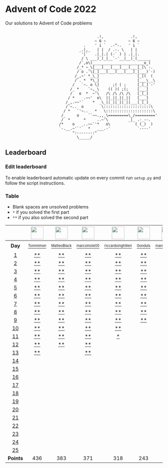# Advent of Code 2022
Our solutions to Advent of Code problems 

```

                                         .!,            .!,
                                        ~ 6 ~          ~ 6 ~
                                   .    ' i `  .-^-.   ' i `
                                 _.|,_   | |  / .-. \   | |
                                  '|`   .|_|.| (-` ) | .|_|.
                                  / \ ___)_(_|__`-'__|__)_(______
                                 /`,o\)_______________________o_(
                                /_* ~_\[___]___[___]___[___[_[\`-.
                                / o .'\[_]___[___]___[___]_[___)`-)
                               /_,~' *_\_]                 [_[(  (
                               /`. *  *\_]                 [___\ _\
                              /   `~. o \]      ;( ( ;     [_[_]`-'
                             /_ *    `~,_\    (( )( ;(;    [___]
                             /   o  *  ~'\   /\ /\ /\ /\   [_[_]
                            / *    .~~'  o\  ||_||_||_||   [___]
                           /_,.~~'`    *  _\_||_||_||_||___[_[_]_
                           /`~..  o        \:::::::::::::::::::::\
                          / *   `'~..   *   \:::::::::::::::::::::\
                         /_     o    ``~~.,,_\=========\_/========='
                         /  *      *     ..~'\         _|_ .-_--.
                        /*    o   _..~~`'*   o\           ( (_)  )
                        `-.__.~'`'   *   ___.-'            `----'
                              ":-------:"
                                \_____/
```

## Leaderboard

### Edit leaderboard
To enable leaderboard automatic update on every commit run `setup.py` and
follow the script instructions.

### Table
- Blank spaces are unsolved problems
- `*` if you solved the first part
- `**` if you also solved the second part

<!---LEADERBOARD_GRID_BEGIN:1670926891
Tommimon,https://avatars.githubusercontent.com/u/37435103?v=4
Gonduls,https://avatars.githubusercontent.com/u/74541475?v=4
Marco Molè,https://avatars.githubusercontent.com/u/57618578?v=4,marcomole00
marcoparadina,https://avatars.githubusercontent.com/u/18370800?v=4
MatteoBlack,https://avatars.githubusercontent.com/u/62394493?v=4,IronBlack,MatteoBlack
matteomiceli,https://avatars.githubusercontent.com/u/58422802?v=4
mynam3isg00d,https://avatars.githubusercontent.com/u/36343432?v=4
Puricelli,https://avatars.githubusercontent.com/u/80168364?v=4
riccardo-negri,https://avatars.githubusercontent.com/u/67798955?v=4
riccardoinghilleri,https://avatars.githubusercontent.com/u/100593859?v=4
Alessandro Nazzari,https://avatars.githubusercontent.com/u/24700291?v=4,zoythum
LEADERBOARD_GRID_END--->
| | <a href="https://github.com/Tommimon"><img src="https://avatars.githubusercontent.com/u/37435103?v=4" width="40" height="40"/></a> | <a href="https://github.com/IronBlack"><img src="https://avatars.githubusercontent.com/u/62394493?v=4" width="40" height="40"/></a> | <a href="https://github.com/marcomole00"><img src="https://avatars.githubusercontent.com/u/57618578?v=4" width="40" height="40"/></a> | <a href="https://github.com/riccardoinghilleri"><img src="https://avatars.githubusercontent.com/u/100593859?v=4" width="40" height="40"/></a> | <a href="https://github.com/Gonduls"><img src="https://avatars.githubusercontent.com/u/74541475?v=4" width="40" height="40"/></a> | <a href="https://github.com/marcoparadina"><img src="https://avatars.githubusercontent.com/u/18370800?v=4" width="40" height="40"/></a> | <a href="https://github.com/mynam3isg00d"><img src="https://avatars.githubusercontent.com/u/36343432?v=4" width="40" height="40"/></a> | <a href="https://github.com/riccardo-negri"><img src="https://avatars.githubusercontent.com/u/67798955?v=4" width="40" height="40"/></a> | <a href="https://github.com/zoythum"><img src="https://avatars.githubusercontent.com/u/24700291?v=4" width="40" height="40"/></a> | <a href="https://github.com/Puricelli"><img src="https://avatars.githubusercontent.com/u/80168364?v=4" width="40" height="40"/></a> |
| :---: | :---: | :---: | :---: | :---: | :---: | :---: | :---: | :---: | :---: | :---: |
| **Day** | <a href="https://github.com/Tommimon"><sup><sub>Tommimon</sub></sup></a> | <a href="https://github.com/IronBlack"><sup><sub>MatteoBlack</sub></sup></a> | <a href="https://github.com/marcomole00"><sup><sub>marcomole00</sub></sup></a> | <a href="https://github.com/riccardoinghilleri"><sup><sub>riccardoinghilleri</sub></sup></a> | <a href="https://github.com/Gonduls"><sup><sub>Gonduls</sub></sup></a> | <a href="https://github.com/marcoparadina"><sup><sub>marcoparadina</sub></sup></a> | <a href="https://github.com/mynam3isg00d"><sup><sub>mynam3isg00d</sub></sup></a> | <a href="https://github.com/riccardo-negri"><sup><sub>riccardo-negri</sub></sup></a> | <a href="https://github.com/zoythum"><sup><sub>zoythum</sub></sup></a> | <a href="https://github.com/Puricelli"><sup><sub>Puricelli</sub></sup></a> |
| [1][d1] | [**][d1u0] | [**][d1u1] | [**][d1u2] | [**][d1u3] | [**][d1u4] | [**][d1u5] | [**][d1u6] | [**][d1u7] | [**][d1u8] | [**][d1u9] |
| [2][d2] | [**][d2u0] | [**][d2u1] | [**][d2u2] | [**][d2u3] | [**][d2u4] | [**][d2u5] | [**][d2u6] | [**][d2u7] | [ ][d2u8] | [ ][d2u9] |
| [3][d3] | [**][d3u0] | [**][d3u1] | [**][d3u2] | [**][d3u3] | [**][d3u4] | [**][d3u5] | [*][d3u6] | [**][d3u7] | [ ][d3u8] | [ ][d3u9] |
| [4][d4] | [**][d4u0] | [**][d4u1] | [**][d4u2] | [**][d4u3] | [**][d4u4] | [**][d4u5] | [**][d4u6] | [**][d4u7] | [ ][d4u8] | [ ][d4u9] |
| [5][d5] | [**][d5u0] | [**][d5u1] | [**][d5u2] | [**][d5u3] | [**][d5u4] | [ ][d5u5] | [ ][d5u6] | [**][d5u7] | [ ][d5u8] | [ ][d5u9] |
| [6][d6] | [**][d6u0] | [**][d6u1] | [**][d6u2] | [**][d6u3] | [**][d6u4] | [ ][d6u5] | [ ][d6u6] | [**][d6u7] | [ ][d6u8] | [ ][d6u9] |
| [7][d7] | [**][d7u0] | [**][d7u1] | [**][d7u2] | [**][d7u3] | [**][d7u4] | [ ][d7u5] | [**][d7u6] | [ ][d7u7] | [ ][d7u8] | [ ][d7u9] |
| [8][d8] | [**][d8u0] | [**][d8u1] | [**][d8u2] | [**][d8u3] | [**][d8u4] | [ ][d8u5] | [ ][d8u6] | [ ][d8u7] | [ ][d8u8] | [ ][d8u9] |
| [9][d9] | [**][d9u0] | [**][d9u1] | [**][d9u2] | [**][d9u3] | [**][d9u4] | [ ][d9u5] | [**][d9u6] | [ ][d9u7] | [ ][d9u8] | [ ][d9u9] |
| [10][d10] | [**][d10u0] | [**][d10u1] | [**][d10u2] | [**][d10u3] | [ ][d10u4] | [ ][d10u5] | [ ][d10u6] | [ ][d10u7] | [ ][d10u8] | [ ][d10u9] |
| [11][d11] | [**][d11u0] | [**][d11u1] | [**][d11u2] | [*][d11u3] | [ ][d11u4] | [ ][d11u5] | [ ][d11u6] | [ ][d11u7] | [ ][d11u8] | [ ][d11u9] |
| [12][d12] | [**][d12u0] | [**][d12u1] | [**][d12u2] | [ ][d12u3] | [ ][d12u4] | [ ][d12u5] | [ ][d12u6] | [ ][d12u7] | [ ][d12u8] | [ ][d12u9] |
| [13][d13] | [**][d13u0] | [ ][d13u1] | [**][d13u2] | [ ][d13u3] | [ ][d13u4] | [ ][d13u5] | [ ][d13u6] | [ ][d13u7] | [ ][d13u8] | [ ][d13u9] |
| [14][d14] | [ ][d14u0] | [ ][d14u1] | [ ][d14u2] | [ ][d14u3] | [ ][d14u4] | [ ][d14u5] | [ ][d14u6] | [ ][d14u7] | [ ][d14u8] | [ ][d14u9] |
| [15][d15] | [ ][d15u0] | [ ][d15u1] | [ ][d15u2] | [ ][d15u3] | [ ][d15u4] | [ ][d15u5] | [ ][d15u6] | [ ][d15u7] | [ ][d15u8] | [ ][d15u9] |
| [16][d16] | [ ][d16u0] | [ ][d16u1] | [ ][d16u2] | [ ][d16u3] | [ ][d16u4] | [ ][d16u5] | [ ][d16u6] | [ ][d16u7] | [ ][d16u8] | [ ][d16u9] |
| [17][d17] | [ ][d17u0] | [ ][d17u1] | [ ][d17u2] | [ ][d17u3] | [ ][d17u4] | [ ][d17u5] | [ ][d17u6] | [ ][d17u7] | [ ][d17u8] | [ ][d17u9] |
| [18][d18] | [ ][d18u0] | [ ][d18u1] | [ ][d18u2] | [ ][d18u3] | [ ][d18u4] | [ ][d18u5] | [ ][d18u6] | [ ][d18u7] | [ ][d18u8] | [ ][d18u9] |
| [19][d19] | [ ][d19u0] | [ ][d19u1] | [ ][d19u2] | [ ][d19u3] | [ ][d19u4] | [ ][d19u5] | [ ][d19u6] | [ ][d19u7] | [ ][d19u8] | [ ][d19u9] |
| [20][d20] | [ ][d20u0] | [ ][d20u1] | [ ][d20u2] | [ ][d20u3] | [ ][d20u4] | [ ][d20u5] | [ ][d20u6] | [ ][d20u7] | [ ][d20u8] | [ ][d20u9] |
| [21][d21] | [ ][d21u0] | [ ][d21u1] | [ ][d21u2] | [ ][d21u3] | [ ][d21u4] | [ ][d21u5] | [ ][d21u6] | [ ][d21u7] | [ ][d21u8] | [ ][d21u9] |
| [22][d22] | [ ][d22u0] | [ ][d22u1] | [ ][d22u2] | [ ][d22u3] | [ ][d22u4] | [ ][d22u5] | [ ][d22u6] | [ ][d22u7] | [ ][d22u8] | [ ][d22u9] |
| [23][d23] | [ ][d23u0] | [ ][d23u1] | [ ][d23u2] | [ ][d23u3] | [ ][d23u4] | [ ][d23u5] | [ ][d23u6] | [ ][d23u7] | [ ][d23u8] | [ ][d23u9] |
| [24][d24] | [ ][d24u0] | [ ][d24u1] | [ ][d24u2] | [ ][d24u3] | [ ][d24u4] | [ ][d24u5] | [ ][d24u6] | [ ][d24u7] | [ ][d24u8] | [ ][d24u9] |
| [25][d25] | [ ][d25u0] | [ ][d25u1] | [ ][d25u2] | [ ][d25u3] | [ ][d25u4] | [ ][d25u5] | [ ][d25u6] | [ ][d25u7] | [ ][d25u8] | [ ][d25u9] |
| **Points** | 436 | 383 | 371 | 318 | 243 | 113 | 112 | 74 | 22 | 12 |


[d1]: https://adventofcode.com/2022/day/1
[d2]: https://adventofcode.com/2022/day/2
[d3]: https://adventofcode.com/2022/day/3
[d4]: https://adventofcode.com/2022/day/4
[d5]: https://adventofcode.com/2022/day/5
[d6]: https://adventofcode.com/2022/day/6
[d7]: https://adventofcode.com/2022/day/7
[d8]: https://adventofcode.com/2022/day/8
[d9]: https://adventofcode.com/2022/day/9
[d10]: https://adventofcode.com/2022/day/10
[d11]: https://adventofcode.com/2022/day/11
[d12]: https://adventofcode.com/2022/day/12
[d13]: https://adventofcode.com/2022/day/13
[d14]: https://adventofcode.com/2022/day/14
[d15]: https://adventofcode.com/2022/day/15
[d16]: https://adventofcode.com/2022/day/16
[d17]: https://adventofcode.com/2022/day/17
[d18]: https://adventofcode.com/2022/day/18
[d19]: https://adventofcode.com/2022/day/19
[d20]: https://adventofcode.com/2022/day/20
[d21]: https://adventofcode.com/2022/day/21
[d22]: https://adventofcode.com/2022/day/22
[d23]: https://adventofcode.com/2022/day/23
[d24]: https://adventofcode.com/2022/day/24
[d25]: https://adventofcode.com/2022/day/25


[d1u0]: https://github.com/Tommimon/advent-of-code-2022/tree/main/Tommimon/d01
[d1u1]: https://github.com/Tommimon/advent-of-code-2022/tree/main/MatteoBlack/d01
[d1u2]: https://github.com/Tommimon/advent-of-code-2022/tree/main/marcomole00/d01
[d1u3]: https://github.com/Tommimon/advent-of-code-2022/tree/main/riccardoinghilleri/d01
[d1u4]: https://github.com/Tommimon/advent-of-code-2022/tree/main/Gonduls/d01
[d1u5]: https://github.com/Tommimon/advent-of-code-2022/tree/main/marcoparadina/d01
[d1u6]: https://github.com/Tommimon/advent-of-code-2022/tree/main/mynam3isg00d/d01
[d1u7]: https://github.com/Tommimon/advent-of-code-2022/tree/main/riccardo-negri/d01
[d1u8]: https://github.com/Tommimon/advent-of-code-2022/tree/main/zoythum/d01
[d1u9]: https://github.com/Tommimon/advent-of-code-2022/tree/main/Puricelli/d01
[d2u0]: https://github.com/Tommimon/advent-of-code-2022/tree/main/Tommimon/d02
[d2u1]: https://github.com/Tommimon/advent-of-code-2022/tree/main/MatteoBlack/d02
[d2u2]: https://github.com/Tommimon/advent-of-code-2022/tree/main/marcomole00/d02
[d2u3]: https://github.com/Tommimon/advent-of-code-2022/tree/main/riccardoinghilleri/d02
[d2u4]: https://github.com/Tommimon/advent-of-code-2022/tree/main/Gonduls/d02
[d2u5]: https://github.com/Tommimon/advent-of-code-2022/tree/main/marcoparadina/d02
[d2u6]: https://github.com/Tommimon/advent-of-code-2022/tree/main/mynam3isg00d/d02
[d2u7]: https://github.com/Tommimon/advent-of-code-2022/tree/main/riccardo-negri/d02
[d2u8]: https://github.com/Tommimon/advent-of-code-2022/tree/main/zoythum/d02
[d2u9]: https://github.com/Tommimon/advent-of-code-2022/tree/main/Puricelli/d02
[d3u0]: https://github.com/Tommimon/advent-of-code-2022/tree/main/Tommimon/d03
[d3u1]: https://github.com/Tommimon/advent-of-code-2022/tree/main/MatteoBlack/d03
[d3u2]: https://github.com/Tommimon/advent-of-code-2022/tree/main/marcomole00/d03
[d3u3]: https://github.com/Tommimon/advent-of-code-2022/tree/main/riccardoinghilleri/d03
[d3u4]: https://github.com/Tommimon/advent-of-code-2022/tree/main/Gonduls/d03
[d3u5]: https://github.com/Tommimon/advent-of-code-2022/tree/main/marcoparadina/d03
[d3u6]: https://github.com/Tommimon/advent-of-code-2022/tree/main/mynam3isg00d/d03
[d3u7]: https://github.com/Tommimon/advent-of-code-2022/tree/main/riccardo-negri/d03
[d3u8]: https://github.com/Tommimon/advent-of-code-2022/tree/main/zoythum/d03
[d3u9]: https://github.com/Tommimon/advent-of-code-2022/tree/main/Puricelli/d03
[d4u0]: https://github.com/Tommimon/advent-of-code-2022/tree/main/Tommimon/d04
[d4u1]: https://github.com/Tommimon/advent-of-code-2022/tree/main/MatteoBlack/d04
[d4u2]: https://github.com/Tommimon/advent-of-code-2022/tree/main/marcomole00/d04
[d4u3]: https://github.com/Tommimon/advent-of-code-2022/tree/main/riccardoinghilleri/d04
[d4u4]: https://github.com/Tommimon/advent-of-code-2022/tree/main/Gonduls/d04
[d4u5]: https://github.com/Tommimon/advent-of-code-2022/tree/main/marcoparadina/d04
[d4u6]: https://github.com/Tommimon/advent-of-code-2022/tree/main/mynam3isg00d/d04
[d4u7]: https://github.com/Tommimon/advent-of-code-2022/tree/main/riccardo-negri/d04
[d4u8]: https://github.com/Tommimon/advent-of-code-2022/tree/main/zoythum/d04
[d4u9]: https://github.com/Tommimon/advent-of-code-2022/tree/main/Puricelli/d04
[d5u0]: https://github.com/Tommimon/advent-of-code-2022/tree/main/Tommimon/d05
[d5u1]: https://github.com/Tommimon/advent-of-code-2022/tree/main/MatteoBlack/d05
[d5u2]: https://github.com/Tommimon/advent-of-code-2022/tree/main/marcomole00/d05
[d5u3]: https://github.com/Tommimon/advent-of-code-2022/tree/main/riccardoinghilleri/d05
[d5u4]: https://github.com/Tommimon/advent-of-code-2022/tree/main/Gonduls/d05
[d5u5]: https://github.com/Tommimon/advent-of-code-2022/tree/main/marcoparadina/d05
[d5u6]: https://github.com/Tommimon/advent-of-code-2022/tree/main/mynam3isg00d/d05
[d5u7]: https://github.com/Tommimon/advent-of-code-2022/tree/main/riccardo-negri/d05
[d5u8]: https://github.com/Tommimon/advent-of-code-2022/tree/main/zoythum/d05
[d5u9]: https://github.com/Tommimon/advent-of-code-2022/tree/main/Puricelli/d05
[d6u0]: https://github.com/Tommimon/advent-of-code-2022/tree/main/Tommimon/d06
[d6u1]: https://github.com/Tommimon/advent-of-code-2022/tree/main/MatteoBlack/d06
[d6u2]: https://github.com/Tommimon/advent-of-code-2022/tree/main/marcomole00/d06
[d6u3]: https://github.com/Tommimon/advent-of-code-2022/tree/main/riccardoinghilleri/d06
[d6u4]: https://github.com/Tommimon/advent-of-code-2022/tree/main/Gonduls/d06
[d6u5]: https://github.com/Tommimon/advent-of-code-2022/tree/main/marcoparadina/d06
[d6u6]: https://github.com/Tommimon/advent-of-code-2022/tree/main/mynam3isg00d/d06
[d6u7]: https://github.com/Tommimon/advent-of-code-2022/tree/main/riccardo-negri/d06
[d6u8]: https://github.com/Tommimon/advent-of-code-2022/tree/main/zoythum/d06
[d6u9]: https://github.com/Tommimon/advent-of-code-2022/tree/main/Puricelli/d06
[d7u0]: https://github.com/Tommimon/advent-of-code-2022/tree/main/Tommimon/d07
[d7u1]: https://github.com/Tommimon/advent-of-code-2022/tree/main/MatteoBlack/d07
[d7u2]: https://github.com/Tommimon/advent-of-code-2022/tree/main/marcomole00/d07
[d7u3]: https://github.com/Tommimon/advent-of-code-2022/tree/main/riccardoinghilleri/d07
[d7u4]: https://github.com/Tommimon/advent-of-code-2022/tree/main/Gonduls/d07
[d7u5]: https://github.com/Tommimon/advent-of-code-2022/tree/main/marcoparadina/d07
[d7u6]: https://github.com/Tommimon/advent-of-code-2022/tree/main/mynam3isg00d/d07
[d7u7]: https://github.com/Tommimon/advent-of-code-2022/tree/main/riccardo-negri/d07
[d7u8]: https://github.com/Tommimon/advent-of-code-2022/tree/main/zoythum/d07
[d7u9]: https://github.com/Tommimon/advent-of-code-2022/tree/main/Puricelli/d07
[d8u0]: https://github.com/Tommimon/advent-of-code-2022/tree/main/Tommimon/d08
[d8u1]: https://github.com/Tommimon/advent-of-code-2022/tree/main/MatteoBlack/d08
[d8u2]: https://github.com/Tommimon/advent-of-code-2022/tree/main/marcomole00/d08
[d8u3]: https://github.com/Tommimon/advent-of-code-2022/tree/main/riccardoinghilleri/d08
[d8u4]: https://github.com/Tommimon/advent-of-code-2022/tree/main/Gonduls/d08
[d8u5]: https://github.com/Tommimon/advent-of-code-2022/tree/main/marcoparadina/d08
[d8u6]: https://github.com/Tommimon/advent-of-code-2022/tree/main/mynam3isg00d/d08
[d8u7]: https://github.com/Tommimon/advent-of-code-2022/tree/main/riccardo-negri/d08
[d8u8]: https://github.com/Tommimon/advent-of-code-2022/tree/main/zoythum/d08
[d8u9]: https://github.com/Tommimon/advent-of-code-2022/tree/main/Puricelli/d08
[d9u0]: https://github.com/Tommimon/advent-of-code-2022/tree/main/Tommimon/d09
[d9u1]: https://github.com/Tommimon/advent-of-code-2022/tree/main/MatteoBlack/d09
[d9u2]: https://github.com/Tommimon/advent-of-code-2022/tree/main/marcomole00/d09
[d9u3]: https://github.com/Tommimon/advent-of-code-2022/tree/main/riccardoinghilleri/d09
[d9u4]: https://github.com/Tommimon/advent-of-code-2022/tree/main/Gonduls/d09
[d9u5]: https://github.com/Tommimon/advent-of-code-2022/tree/main/marcoparadina/d09
[d9u6]: https://github.com/Tommimon/advent-of-code-2022/tree/main/mynam3isg00d/d09
[d9u7]: https://github.com/Tommimon/advent-of-code-2022/tree/main/riccardo-negri/d09
[d9u8]: https://github.com/Tommimon/advent-of-code-2022/tree/main/zoythum/d09
[d9u9]: https://github.com/Tommimon/advent-of-code-2022/tree/main/Puricelli/d09
[d10u0]: https://github.com/Tommimon/advent-of-code-2022/tree/main/Tommimon/d10
[d10u1]: https://github.com/Tommimon/advent-of-code-2022/tree/main/MatteoBlack/d10
[d10u2]: https://github.com/Tommimon/advent-of-code-2022/tree/main/marcomole00/d10
[d10u3]: https://github.com/Tommimon/advent-of-code-2022/tree/main/riccardoinghilleri/d10
[d10u4]: https://github.com/Tommimon/advent-of-code-2022/tree/main/Gonduls/d10
[d10u5]: https://github.com/Tommimon/advent-of-code-2022/tree/main/marcoparadina/d10
[d10u6]: https://github.com/Tommimon/advent-of-code-2022/tree/main/mynam3isg00d/d10
[d10u7]: https://github.com/Tommimon/advent-of-code-2022/tree/main/riccardo-negri/d10
[d10u8]: https://github.com/Tommimon/advent-of-code-2022/tree/main/zoythum/d10
[d10u9]: https://github.com/Tommimon/advent-of-code-2022/tree/main/Puricelli/d10
[d11u0]: https://github.com/Tommimon/advent-of-code-2022/tree/main/Tommimon/d11
[d11u1]: https://github.com/Tommimon/advent-of-code-2022/tree/main/MatteoBlack/d11
[d11u2]: https://github.com/Tommimon/advent-of-code-2022/tree/main/marcomole00/d11
[d11u3]: https://github.com/Tommimon/advent-of-code-2022/tree/main/riccardoinghilleri/d11
[d11u4]: https://github.com/Tommimon/advent-of-code-2022/tree/main/Gonduls/d11
[d11u5]: https://github.com/Tommimon/advent-of-code-2022/tree/main/marcoparadina/d11
[d11u6]: https://github.com/Tommimon/advent-of-code-2022/tree/main/mynam3isg00d/d11
[d11u7]: https://github.com/Tommimon/advent-of-code-2022/tree/main/riccardo-negri/d11
[d11u8]: https://github.com/Tommimon/advent-of-code-2022/tree/main/zoythum/d11
[d11u9]: https://github.com/Tommimon/advent-of-code-2022/tree/main/Puricelli/d11
[d12u0]: https://github.com/Tommimon/advent-of-code-2022/tree/main/Tommimon/d12
[d12u1]: https://github.com/Tommimon/advent-of-code-2022/tree/main/MatteoBlack/d12
[d12u2]: https://github.com/Tommimon/advent-of-code-2022/tree/main/marcomole00/d12
[d12u3]: https://github.com/Tommimon/advent-of-code-2022/tree/main/riccardoinghilleri/d12
[d12u4]: https://github.com/Tommimon/advent-of-code-2022/tree/main/Gonduls/d12
[d12u5]: https://github.com/Tommimon/advent-of-code-2022/tree/main/marcoparadina/d12
[d12u6]: https://github.com/Tommimon/advent-of-code-2022/tree/main/mynam3isg00d/d12
[d12u7]: https://github.com/Tommimon/advent-of-code-2022/tree/main/riccardo-negri/d12
[d12u8]: https://github.com/Tommimon/advent-of-code-2022/tree/main/zoythum/d12
[d12u9]: https://github.com/Tommimon/advent-of-code-2022/tree/main/Puricelli/d12
[d13u0]: https://github.com/Tommimon/advent-of-code-2022/tree/main/Tommimon/d13
[d13u1]: https://github.com/Tommimon/advent-of-code-2022/tree/main/MatteoBlack/d13
[d13u2]: https://github.com/Tommimon/advent-of-code-2022/tree/main/marcomole00/d13
[d13u3]: https://github.com/Tommimon/advent-of-code-2022/tree/main/riccardoinghilleri/d13
[d13u4]: https://github.com/Tommimon/advent-of-code-2022/tree/main/Gonduls/d13
[d13u5]: https://github.com/Tommimon/advent-of-code-2022/tree/main/marcoparadina/d13
[d13u6]: https://github.com/Tommimon/advent-of-code-2022/tree/main/mynam3isg00d/d13
[d13u7]: https://github.com/Tommimon/advent-of-code-2022/tree/main/riccardo-negri/d13
[d13u8]: https://github.com/Tommimon/advent-of-code-2022/tree/main/zoythum/d13
[d13u9]: https://github.com/Tommimon/advent-of-code-2022/tree/main/Puricelli/d13
[d14u0]: https://github.com/Tommimon/advent-of-code-2022/tree/main/Tommimon/d14
[d14u1]: https://github.com/Tommimon/advent-of-code-2022/tree/main/MatteoBlack/d14
[d14u2]: https://github.com/Tommimon/advent-of-code-2022/tree/main/marcomole00/d14
[d14u3]: https://github.com/Tommimon/advent-of-code-2022/tree/main/riccardoinghilleri/d14
[d14u4]: https://github.com/Tommimon/advent-of-code-2022/tree/main/Gonduls/d14
[d14u5]: https://github.com/Tommimon/advent-of-code-2022/tree/main/marcoparadina/d14
[d14u6]: https://github.com/Tommimon/advent-of-code-2022/tree/main/mynam3isg00d/d14
[d14u7]: https://github.com/Tommimon/advent-of-code-2022/tree/main/riccardo-negri/d14
[d14u8]: https://github.com/Tommimon/advent-of-code-2022/tree/main/zoythum/d14
[d14u9]: https://github.com/Tommimon/advent-of-code-2022/tree/main/Puricelli/d14
[d15u0]: https://github.com/Tommimon/advent-of-code-2022/tree/main/Tommimon/d15
[d15u1]: https://github.com/Tommimon/advent-of-code-2022/tree/main/MatteoBlack/d15
[d15u2]: https://github.com/Tommimon/advent-of-code-2022/tree/main/marcomole00/d15
[d15u3]: https://github.com/Tommimon/advent-of-code-2022/tree/main/riccardoinghilleri/d15
[d15u4]: https://github.com/Tommimon/advent-of-code-2022/tree/main/Gonduls/d15
[d15u5]: https://github.com/Tommimon/advent-of-code-2022/tree/main/marcoparadina/d15
[d15u6]: https://github.com/Tommimon/advent-of-code-2022/tree/main/mynam3isg00d/d15
[d15u7]: https://github.com/Tommimon/advent-of-code-2022/tree/main/riccardo-negri/d15
[d15u8]: https://github.com/Tommimon/advent-of-code-2022/tree/main/zoythum/d15
[d15u9]: https://github.com/Tommimon/advent-of-code-2022/tree/main/Puricelli/d15
[d16u0]: https://github.com/Tommimon/advent-of-code-2022/tree/main/Tommimon/d16
[d16u1]: https://github.com/Tommimon/advent-of-code-2022/tree/main/MatteoBlack/d16
[d16u2]: https://github.com/Tommimon/advent-of-code-2022/tree/main/marcomole00/d16
[d16u3]: https://github.com/Tommimon/advent-of-code-2022/tree/main/riccardoinghilleri/d16
[d16u4]: https://github.com/Tommimon/advent-of-code-2022/tree/main/Gonduls/d16
[d16u5]: https://github.com/Tommimon/advent-of-code-2022/tree/main/marcoparadina/d16
[d16u6]: https://github.com/Tommimon/advent-of-code-2022/tree/main/mynam3isg00d/d16
[d16u7]: https://github.com/Tommimon/advent-of-code-2022/tree/main/riccardo-negri/d16
[d16u8]: https://github.com/Tommimon/advent-of-code-2022/tree/main/zoythum/d16
[d16u9]: https://github.com/Tommimon/advent-of-code-2022/tree/main/Puricelli/d16
[d17u0]: https://github.com/Tommimon/advent-of-code-2022/tree/main/Tommimon/d17
[d17u1]: https://github.com/Tommimon/advent-of-code-2022/tree/main/MatteoBlack/d17
[d17u2]: https://github.com/Tommimon/advent-of-code-2022/tree/main/marcomole00/d17
[d17u3]: https://github.com/Tommimon/advent-of-code-2022/tree/main/riccardoinghilleri/d17
[d17u4]: https://github.com/Tommimon/advent-of-code-2022/tree/main/Gonduls/d17
[d17u5]: https://github.com/Tommimon/advent-of-code-2022/tree/main/marcoparadina/d17
[d17u6]: https://github.com/Tommimon/advent-of-code-2022/tree/main/mynam3isg00d/d17
[d17u7]: https://github.com/Tommimon/advent-of-code-2022/tree/main/riccardo-negri/d17
[d17u8]: https://github.com/Tommimon/advent-of-code-2022/tree/main/zoythum/d17
[d17u9]: https://github.com/Tommimon/advent-of-code-2022/tree/main/Puricelli/d17
[d18u0]: https://github.com/Tommimon/advent-of-code-2022/tree/main/Tommimon/d18
[d18u1]: https://github.com/Tommimon/advent-of-code-2022/tree/main/MatteoBlack/d18
[d18u2]: https://github.com/Tommimon/advent-of-code-2022/tree/main/marcomole00/d18
[d18u3]: https://github.com/Tommimon/advent-of-code-2022/tree/main/riccardoinghilleri/d18
[d18u4]: https://github.com/Tommimon/advent-of-code-2022/tree/main/Gonduls/d18
[d18u5]: https://github.com/Tommimon/advent-of-code-2022/tree/main/marcoparadina/d18
[d18u6]: https://github.com/Tommimon/advent-of-code-2022/tree/main/mynam3isg00d/d18
[d18u7]: https://github.com/Tommimon/advent-of-code-2022/tree/main/riccardo-negri/d18
[d18u8]: https://github.com/Tommimon/advent-of-code-2022/tree/main/zoythum/d18
[d18u9]: https://github.com/Tommimon/advent-of-code-2022/tree/main/Puricelli/d18
[d19u0]: https://github.com/Tommimon/advent-of-code-2022/tree/main/Tommimon/d19
[d19u1]: https://github.com/Tommimon/advent-of-code-2022/tree/main/MatteoBlack/d19
[d19u2]: https://github.com/Tommimon/advent-of-code-2022/tree/main/marcomole00/d19
[d19u3]: https://github.com/Tommimon/advent-of-code-2022/tree/main/riccardoinghilleri/d19
[d19u4]: https://github.com/Tommimon/advent-of-code-2022/tree/main/Gonduls/d19
[d19u5]: https://github.com/Tommimon/advent-of-code-2022/tree/main/marcoparadina/d19
[d19u6]: https://github.com/Tommimon/advent-of-code-2022/tree/main/mynam3isg00d/d19
[d19u7]: https://github.com/Tommimon/advent-of-code-2022/tree/main/riccardo-negri/d19
[d19u8]: https://github.com/Tommimon/advent-of-code-2022/tree/main/zoythum/d19
[d19u9]: https://github.com/Tommimon/advent-of-code-2022/tree/main/Puricelli/d19
[d20u0]: https://github.com/Tommimon/advent-of-code-2022/tree/main/Tommimon/d20
[d20u1]: https://github.com/Tommimon/advent-of-code-2022/tree/main/MatteoBlack/d20
[d20u2]: https://github.com/Tommimon/advent-of-code-2022/tree/main/marcomole00/d20
[d20u3]: https://github.com/Tommimon/advent-of-code-2022/tree/main/riccardoinghilleri/d20
[d20u4]: https://github.com/Tommimon/advent-of-code-2022/tree/main/Gonduls/d20
[d20u5]: https://github.com/Tommimon/advent-of-code-2022/tree/main/marcoparadina/d20
[d20u6]: https://github.com/Tommimon/advent-of-code-2022/tree/main/mynam3isg00d/d20
[d20u7]: https://github.com/Tommimon/advent-of-code-2022/tree/main/riccardo-negri/d20
[d20u8]: https://github.com/Tommimon/advent-of-code-2022/tree/main/zoythum/d20
[d20u9]: https://github.com/Tommimon/advent-of-code-2022/tree/main/Puricelli/d20
[d21u0]: https://github.com/Tommimon/advent-of-code-2022/tree/main/Tommimon/d21
[d21u1]: https://github.com/Tommimon/advent-of-code-2022/tree/main/MatteoBlack/d21
[d21u2]: https://github.com/Tommimon/advent-of-code-2022/tree/main/marcomole00/d21
[d21u3]: https://github.com/Tommimon/advent-of-code-2022/tree/main/riccardoinghilleri/d21
[d21u4]: https://github.com/Tommimon/advent-of-code-2022/tree/main/Gonduls/d21
[d21u5]: https://github.com/Tommimon/advent-of-code-2022/tree/main/marcoparadina/d21
[d21u6]: https://github.com/Tommimon/advent-of-code-2022/tree/main/mynam3isg00d/d21
[d21u7]: https://github.com/Tommimon/advent-of-code-2022/tree/main/riccardo-negri/d21
[d21u8]: https://github.com/Tommimon/advent-of-code-2022/tree/main/zoythum/d21
[d21u9]: https://github.com/Tommimon/advent-of-code-2022/tree/main/Puricelli/d21
[d22u0]: https://github.com/Tommimon/advent-of-code-2022/tree/main/Tommimon/d22
[d22u1]: https://github.com/Tommimon/advent-of-code-2022/tree/main/MatteoBlack/d22
[d22u2]: https://github.com/Tommimon/advent-of-code-2022/tree/main/marcomole00/d22
[d22u3]: https://github.com/Tommimon/advent-of-code-2022/tree/main/riccardoinghilleri/d22
[d22u4]: https://github.com/Tommimon/advent-of-code-2022/tree/main/Gonduls/d22
[d22u5]: https://github.com/Tommimon/advent-of-code-2022/tree/main/marcoparadina/d22
[d22u6]: https://github.com/Tommimon/advent-of-code-2022/tree/main/mynam3isg00d/d22
[d22u7]: https://github.com/Tommimon/advent-of-code-2022/tree/main/riccardo-negri/d22
[d22u8]: https://github.com/Tommimon/advent-of-code-2022/tree/main/zoythum/d22
[d22u9]: https://github.com/Tommimon/advent-of-code-2022/tree/main/Puricelli/d22
[d23u0]: https://github.com/Tommimon/advent-of-code-2022/tree/main/Tommimon/d23
[d23u1]: https://github.com/Tommimon/advent-of-code-2022/tree/main/MatteoBlack/d23
[d23u2]: https://github.com/Tommimon/advent-of-code-2022/tree/main/marcomole00/d23
[d23u3]: https://github.com/Tommimon/advent-of-code-2022/tree/main/riccardoinghilleri/d23
[d23u4]: https://github.com/Tommimon/advent-of-code-2022/tree/main/Gonduls/d23
[d23u5]: https://github.com/Tommimon/advent-of-code-2022/tree/main/marcoparadina/d23
[d23u6]: https://github.com/Tommimon/advent-of-code-2022/tree/main/mynam3isg00d/d23
[d23u7]: https://github.com/Tommimon/advent-of-code-2022/tree/main/riccardo-negri/d23
[d23u8]: https://github.com/Tommimon/advent-of-code-2022/tree/main/zoythum/d23
[d23u9]: https://github.com/Tommimon/advent-of-code-2022/tree/main/Puricelli/d23
[d24u0]: https://github.com/Tommimon/advent-of-code-2022/tree/main/Tommimon/d24
[d24u1]: https://github.com/Tommimon/advent-of-code-2022/tree/main/MatteoBlack/d24
[d24u2]: https://github.com/Tommimon/advent-of-code-2022/tree/main/marcomole00/d24
[d24u3]: https://github.com/Tommimon/advent-of-code-2022/tree/main/riccardoinghilleri/d24
[d24u4]: https://github.com/Tommimon/advent-of-code-2022/tree/main/Gonduls/d24
[d24u5]: https://github.com/Tommimon/advent-of-code-2022/tree/main/marcoparadina/d24
[d24u6]: https://github.com/Tommimon/advent-of-code-2022/tree/main/mynam3isg00d/d24
[d24u7]: https://github.com/Tommimon/advent-of-code-2022/tree/main/riccardo-negri/d24
[d24u8]: https://github.com/Tommimon/advent-of-code-2022/tree/main/zoythum/d24
[d24u9]: https://github.com/Tommimon/advent-of-code-2022/tree/main/Puricelli/d24
[d25u0]: https://github.com/Tommimon/advent-of-code-2022/tree/main/Tommimon/d25
[d25u1]: https://github.com/Tommimon/advent-of-code-2022/tree/main/MatteoBlack/d25
[d25u2]: https://github.com/Tommimon/advent-of-code-2022/tree/main/marcomole00/d25
[d25u3]: https://github.com/Tommimon/advent-of-code-2022/tree/main/riccardoinghilleri/d25
[d25u4]: https://github.com/Tommimon/advent-of-code-2022/tree/main/Gonduls/d25
[d25u5]: https://github.com/Tommimon/advent-of-code-2022/tree/main/marcoparadina/d25
[d25u6]: https://github.com/Tommimon/advent-of-code-2022/tree/main/mynam3isg00d/d25
[d25u7]: https://github.com/Tommimon/advent-of-code-2022/tree/main/riccardo-negri/d25
[d25u8]: https://github.com/Tommimon/advent-of-code-2022/tree/main/zoythum/d25
[d25u9]: https://github.com/Tommimon/advent-of-code-2022/tree/main/Puricelli/d25